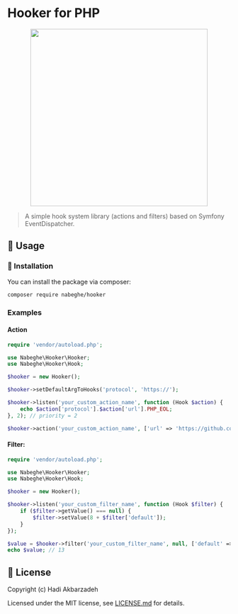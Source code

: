 # Hooker for PHP

<p align="center">
    <img src="https://github.com/user-attachments/assets/904b09e6-520b-488e-b060-114b54dbdc64" width="400"/>
</p>

> A simple hook system library (actions and filters) based on Symfony EventDispatcher.

## 🫡 Usage

### 🚀 Installation

You can install the package via composer:

```bash
composer require nabeghe/hooker
```

### Examples

#### Action 

```php
require 'vendor/autoload.php';

use Nabeghe\Hooker\Hooker;
use Nabeghe\Hooker\Hook;

$hooker = new Hooker();

$hooker->setDefaultArgToHooks('protocol', 'https://');

$hooker->listen('your_custom_action_name', function (Hook $action) {
    echo $action['protocol'].$action['url'].PHP_EOL;
}, 2); // priority = 2

$hooker->action('your_custom_action_name', ['url' => 'https://github.com/nabeghe/hooker']);
```

#### Filter:

```php
require 'vendor/autoload.php';

use Nabeghe\Hooker\Hooker;
use Nabeghe\Hooker\Hook;

$hooker = new Hooker();

$hooker->listen('your_custom_filter_name', function (Hook $filter) {
    if ($filter->getValue() === null) {
        $filter->setValue(8 + $filter['default']);
    }
});

$value = $hooker->filter('your_custom_filter_name', null, ['default' => 5]);
echo $value; // 13
```

## 📖 License

Copyright (c) Hadi Akbarzadeh

Licensed under the MIT license, see [LICENSE.md](LICENSE.md) for details.